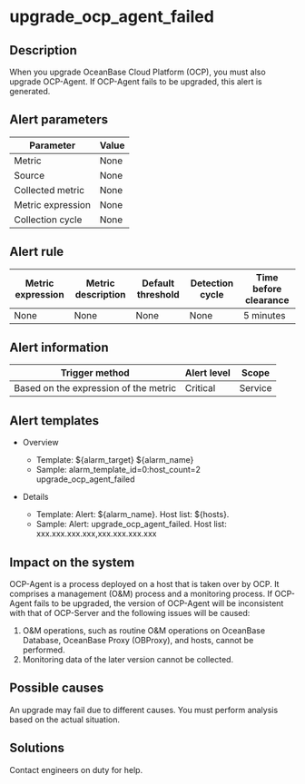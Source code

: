 # upgrade_ocp_agent_failed

## Description

When you upgrade OceanBase Cloud Platform (OCP), you must also upgrade OCP-Agent. If OCP-Agent fails to be upgraded, this alert is generated.

## Alert parameters

| Parameter | Value |
| --- | --- |
| Metric | None |
| Source | None |
| Collected metric | None |
| Metric expression | None |
| Collection cycle | None |

## Alert rule

| Metric expression | Metric description | Default threshold | Detection cycle | Time before clearance |
| --- | --- | --- | --- | --- |
| None | None | None | None | 5 minutes |

## Alert information

| Trigger method | Alert level | Scope |
| --- | --- | --- |
| Based on the expression of the metric | Critical | Service |

## Alert templates

* Overview

  * Template: ${alarm_target} ${alarm_name}
  * Sample: alarm_template_id=0:host_count=2 upgrade_ocp_agent_failed

* Details

  * Template: Alert: ${alarm_name}. Host list: ${hosts}.
  * Sample: Alert: upgrade_ocp_agent_failed. Host list: xxx.xxx.xxx.xxx,xxx.xxx.xxx.xxx

## Impact on the system

OCP-Agent is a process deployed on a host that is taken over by OCP. It comprises a management (O&M) process and a monitoring process. If OCP-Agent fails to be upgraded, the version of OCP-Agent will be inconsistent with that of OCP-Server and the following issues will be caused:

1. O&M operations, such as routine O&M operations on OceanBase Database, OceanBase Proxy (OBProxy), and hosts, cannot be performed.
2. Monitoring data of the later version cannot be collected.

## Possible causes

An upgrade may fail due to different causes. You must perform analysis based on the actual situation.

## Solutions

Contact engineers on duty for help.
